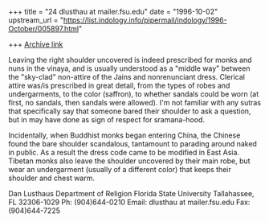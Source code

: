 +++
title = "24 dlusthau at mailer.fsu.edu"
date = "1996-10-02"
upstream_url = "https://list.indology.info/pipermail/indology/1996-October/005897.html"

+++
[Archive link](https://list.indology.info/pipermail/indology/1996-October/005897.html)

Leaving the right shoulder uncovered is indeed prescribed for monks and nuns 
in the vinaya, and is usually understood as a "middle way" between the 
"sky-clad" non-attire of the Jains and nonrenunciant dress. Clerical attire 
was/is prescribed in great detail, from the types of robes and 
undergarments, to the color (saffron), to whether sandals could be worn (at 
first, no sandals, then sandals were allowed). I'm not familiar with any 
sutras that specifically say that someone bared their shoulder to ask a 
question, but in may have done as sign of respect for sramana-hood.

Incidentally, when Buddhist monks began entering China, the Chinese found 
the bare shoulder scandalous, tantamount to parading around naked in public. 
As a result the dress code came to be modified in East Asia. Tibetan monks 
also leave the shoulder uncovered by their main robe, but wear an 
undergarment (usually of a different color) that keeps their shoulder and 
chest warm.

Dan Lusthaus
Department of Religion
Florida State University
Tallahassee, FL  32306-1029
Ph: (904)644-0210
Email: dlusthau at mailer.fsu.edu
Fax:  (904)644-7225





